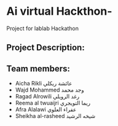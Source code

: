 # Ai virtual Hackthon-
Project for lablab Hackathon

## Project Description: 

## Team members:
- Aicha Rikli عائشة ريكلي
- Wajd Mohammed وجد محمد
- Ragad Alrowili رغد الرويلي
- Reema al twuaijri ريما التويجري
- Afra Alalawi عفراء العلوي
- Sheikha al-rasheed شيخه الرشيد
